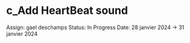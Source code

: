 # c_Add HeartBeat sound

Assign: gael deschamps
Status: In Progress
Date: 28 janvier 2024 → 31 janvier 2024